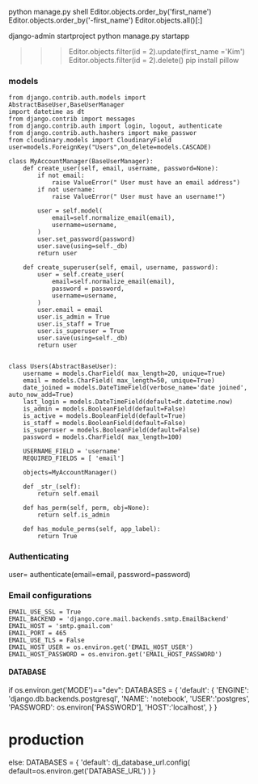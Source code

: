 python manage.py shell
Editor.objects.order_by('first_name')
Editor.objects.order_by('-first_name')
Editor.objects.all()[:]

django-admin startproject 
python manage.py startapp 

>>> Editor.objects.filter(id = 2).update(first_name ='Kim')
>>> Editor.objects.filter(id = 2).delete()
pip install pillow

### models
    from django.contrib.auth.models import AbstractBaseUser,BaseUserManager
    import datetime as dt
    from django.contrib import messages
    from django.contrib.auth import login, logout, authenticate
    from django.contrib.auth.hashers import make_passwor
    from cloudinary.models import CloudinaryField
    user=models.ForeignKey("Users",on_delete=models.CASCADE)

    class MyAccountManager(BaseUserManager):
        def create_user(self, email, username, password=None):
            if not email:
                raise ValueError(" User must have an email address")
            if not username:
                raise ValueError(" User must have an username!")    

            user = self.model(
                email=self.normalize_email(email),
                username=username,
            )
            user.set_password(password)
            user.save(using=self._db)
            return user

        def create_superuser(self, email, username, password):
            user = self.create_user(
                email=self.normalize_email(email),
                password = password,
                username=username,
            )
            user.email = email
            user.is_admin = True 
            user.is_staff = True 
            user.is_superuser = True 
            user.save(using=self._db)
            return user


    class Users(AbstractBaseUser):
        username = models.CharField( max_length=20, unique=True)  
        email = models.CharField( max_length=50, unique=True)    
        date_joined = models.DateTimeField(verbose_name='date joined', auto_now_add=True)
        last_login = models.DateTimeField(default=dt.datetime.now)
        is_admin = models.BooleanField(default=False)
        is_active = models.BooleanField(default=True)
        is_staff = models.BooleanField(default=False)
        is_superuser = models.BooleanField(default=False)
        password = models.CharField( max_length=100)

        USERNAME_FIELD = 'username'
        REQUIRED_FIELDS = [ 'email']

        objects=MyAccountManager()

        def _str_(self):
            return self.email

        def has_perm(self, perm, obj=None):
            return self.is_admin

        def has_module_perms(self, app_label):
            return True
### Authenticating
 user= authenticate(email=email, password=password)
### Email configurations
    EMAIL_USE_SSL = True
    EMAIL_BACKEND = 'django.core.mail.backends.smtp.EmailBackend'
    EMAIL_HOST = 'smtp.gmail.com'
    EMAIL_PORT = 465
    EMAIL_USE_TLS = False
    EMAIL_HOST_USER = os.environ.get('EMAIL_HOST_USER')
    EMAIL_HOST_PASSWORD = os.environ.get('EMAIL_HOST_PASSWORD')


#### DATABASE
if os.environ.get('MODE')=="dev":
    DATABASES = {
        'default': {
            'ENGINE': 'django.db.backends.postgresql',
            'NAME': 'notebook',
            'USER':'postgres',
            'PASSWORD': os.environ['PASSWORD'],
            'HOST':'localhost', 
        }
    }

# production
else:
   DATABASES = {
       'default': dj_database_url.config(
           default=os.environ.get('DATABASE_URL')
       )
   }
